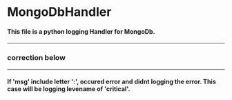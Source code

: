# MongoDbHandler
#### This file is a python logging Handler for MongoDb.
***
   
   
   
### correction below
***
#### If 'msg' include letter ':',  occured error and didnt logging the error. This case will be logging levename of 'critical'.

